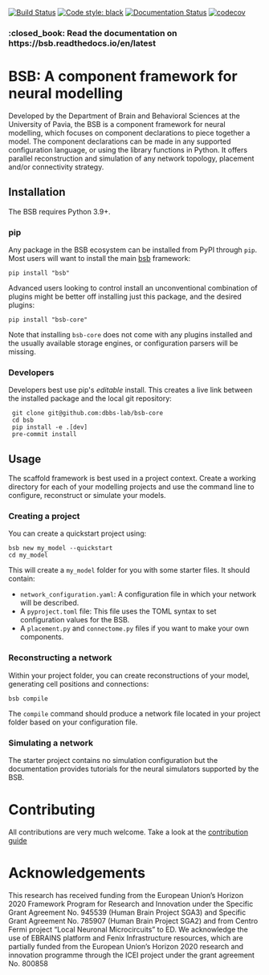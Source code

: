 [![Build Status](https://github.com/dbbs-lab/bsb-core/actions/workflows/main.yml/badge.svg)](https://github.com/dbbs-lab/bsb-core/actions/workflows/main.yml)
[![Code style: black](https://img.shields.io/badge/code%20style-black-000000.svg)](https://github.com/psf/black)
[![Documentation Status](https://readthedocs.org/projects/bsb/badge/?version=latest)](https://bsb.readthedocs.io/en/latest/?badge=latest)
[![codecov](https://codecov.io/gh/dbbs-lab/bsb-core/branch/main/graph/badge.svg)](https://codecov.io/gh/dbbs-lab/bsb-core)

<h3>:closed_book: Read the documentation on https://bsb.readthedocs.io/en/latest</h3>

# BSB: A component framework for neural modelling

Developed by the Department of Brain and Behavioral Sciences at the University of Pavia,
the BSB is a component framework for neural modelling, which focuses on component
declarations to piece together a model. The component declarations can be made in any
supported configuration language, or using the library functions in Python. It offers
parallel reconstruction and simulation of any network topology, placement and/or
connectivity strategy.


## Installation

The BSB requires Python 3.9+.

### pip

Any package in the BSB ecosystem can be installed from PyPI through `pip`. Most users
will want to install the main [bsb](https://pypi.org/project/bsb/) framework:

```
pip install "bsb"
```

Advanced users looking to control install an unconventional combination of plugins might
be better off installing just this package, and the desired plugins:

```
pip install "bsb-core"
```

Note that installing `bsb-core` does not come with any plugins installed and the usually
available storage engines, or configuration parsers will be missing.

### Developers

Developers best use pip's *editable* install. This creates a live link between the
installed package and the local git repository:

```
 git clone git@github.com:dbbs-lab/bsb-core
 cd bsb
 pip install -e .[dev]
 pre-commit install
```

## Usage

The scaffold framework is best used in a project context. Create a working directory for
each of your modelling projects and use the command line to configure, reconstruct or
simulate your models.

### Creating a project

You can create a quickstart project using:

```
bsb new my_model --quickstart
cd my_model
```

This will create a `my_model` folder for you with some starter files. It should contain:

- `network_configuration.yaml`: A configuration file in which your network will be described.
- A `pyproject.toml` file: This file uses the TOML syntax to set configuration values for the BSB.
- A `placement.py` and `connectome.py` files if you want to make your own components.

### Reconstructing a network

Within your project folder, you can create reconstructions of your model, generating cell positions
and connections:

```
bsb compile
```

The `compile` command should produce a network file located in your project
folder based on your configuration file.

### Simulating a network

The starter project contains no simulation configuration but the documentation provides tutorials
for the neural simulators supported by the BSB.

# Contributing

All contributions are very much welcome.
Take a look at the [contribution guide](CONTRIBUTING.md)

# Acknowledgements

This research has received funding from the European Union’s Horizon 2020 Framework
Program for Research and Innovation under the Specific Grant Agreement No. 945539
(Human Brain Project SGA3) and Specific Grant Agreement No. 785907 (Human Brain
Project SGA2) and from Centro Fermi project “Local Neuronal Microcircuits” to ED. We
acknowledge the use of EBRAINS platform and Fenix Infrastructure resources, which are
partially funded from the European Union’s Horizon 2020 research and innovation
programme through the ICEI project under the grant agreement No. 800858
